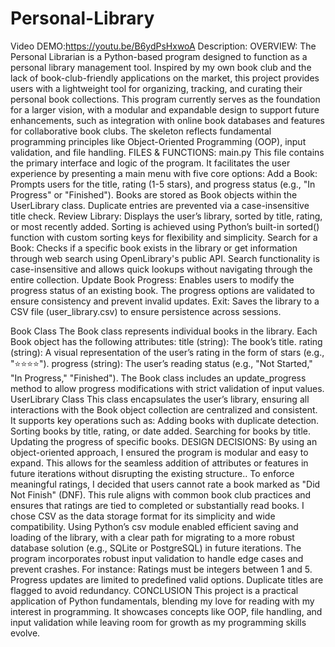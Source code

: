 # Personal-Library
Video DEMO:https://youtu.be/B6ydPsHxwoA
Description:
OVERVIEW: The Personal Librarian is a Python-based program designed to function as a personal library management tool. Inspired by my own book club and the lack of book-club-friendly applications on the market, this project provides users with a lightweight tool for organizing, tracking, and curating their personal book collections. This program currently serves as the foundation for a larger vision, with a modular and expandable design to support future enhancements, such as integration with online book databases and features for collaborative book clubs. The skeleton reflects fundamental programming principles like Object-Oriented Programming (OOP), input validation, and file handling. FILES & FUNCTIONS: main.py This file contains the primary interface and logic of the program. It facilitates the user experience by presenting a main menu with five core options: Add a Book: Prompts users for the title, rating (1-5 stars), and progress status (e.g., "In Progress" or "Finished"). Books are stored as Book objects within the UserLibrary class. Duplicate entries are prevented via a case-insensitive title check. Review Library: Displays the user’s library, sorted by title, rating, or most recently added. Sorting is achieved using Python’s built-in sorted() function with custom sorting keys for flexibility and simplicity. Search for a Book: Checks if a specific book exists in the library or get information through web search using OpenLibrary's public API. Search functionality is case-insensitive and allows quick lookups without navigating through the entire collection. Update Book Progress: Enables users to modify the progress status of an existing book. The progress options are validated to ensure consistency and prevent invalid updates. Exit: Saves the library to a CSV file (user_library.csv) to ensure persistence across sessions.

Book Class The Book class represents individual books in the library. Each Book object has the following attributes: title (string): The book’s title. rating (string): A visual representation of the user’s rating in the form of stars (e.g., "⭐⭐⭐⭐"). progress (string): The user’s reading status (e.g., "Not Started," "In Progress," "Finished"). The Book class includes an update_progress method to allow progress modifications with strict validation of input values. UserLibrary Class This class encapsulates the user’s library, ensuring all interactions with the Book object collection are centralized and consistent. It supports key operations such as: Adding books with duplicate detection. Sorting books by title, rating, or date added. Searching for books by title. Updating the progress of specific books. DESIGN DECISIONS: By using an object-oriented approach, I ensured the program is modular and easy to expand. This allows for the seamless addition of attributes or features in future iterations without disrupting the existing structure.. To enforce meaningful ratings, I decided that users cannot rate a book marked as "Did Not Finish" (DNF). This rule aligns with common book club practices and ensures that ratings are tied to completed or substantially read books. I chose CSV as the data storage format for its simplicity and wide compatibility. Using Python’s csv module enabled efficient saving and loading of the library, with a clear path for migrating to a more robust database solution (e.g., SQLite or PostgreSQL) in future iterations. The program incorporates robust input validation to handle edge cases and prevent crashes. For instance: Ratings must be integers between 1 and 5. Progress updates are limited to predefined valid options. Duplicate titles are flagged to avoid redundancy. CONCLUSION This project is a practical application of Python fundamentals, blending my love for reading with my interest in programming. It showcases concepts like OOP, file handling, and input validation while leaving room for growth as my programming skills evolve.
